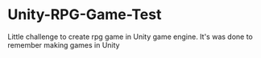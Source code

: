 # Unity-RPG-Game-Test
Little challenge to create rpg game in Unity game engine. It's was done to remember making games in Unity 

